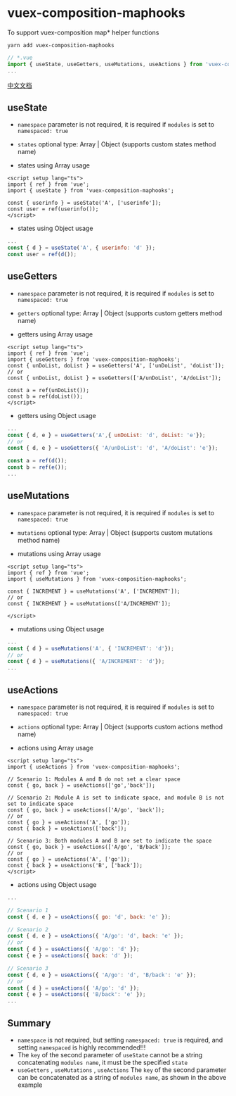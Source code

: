 # vuex-composition-maphooks
To support vuex-composition map* helper functions

```
yarn add vuex-composition-maphooks
```
```js
// *.vue
import { useState, useGetters, useMutations, useActions } from 'vuex-composition-maphooks';
...
```


[中文文档](https://github.com/asasugar/vuex-composition-maphooks/blob/master/README.zh-CN.md)
## useState
- `namespace` parameter is not required, it is required if `modules` is set to `namespaced: true`
- `states` optional type: Array | Object (supports custom states method name)


- states using Array usage

```vue
<script setup lang="ts">
import { ref } from 'vue';
import { useState } from 'vuex-composition-maphooks';

const { userinfo } = useState('A', ['userinfo']);
const user = ref(userinfo());
</script>

```

- states using Object usage

```js
...
const { d } = useState('A', { userinfo: 'd' });
const user = ref(d());
```

## useGetters

- `namespace` parameter is not required, it is required if `modules` is set to `namespaced: true`
- `getters` optional type: Array | Object (supports custom getters method name)

- getters using Array usage
```vue
<script setup lang="ts">
import { ref } from 'vue';
import { useGetters } from 'vuex-composition-maphooks';
const { unDoList, doList } = useGetters('A', ['unDoList', 'doList']);
// or
const { unDoList, doList } = useGetters(['A/unDoList', 'A/doList']);

const a = ref(unDoList());
const b = ref(doList());
</script>
```

- getters using Object usage
```js
...
const { d, e } = useGetters('A',{ unDoList: 'd', doList: 'e'});
// or 
const { d, e } = useGetters({ 'A/unDoList': 'd', 'A/doList': 'e'});

const a = ref(d());
const b = ref(e());
...

```


## useMutations

- `namespace` parameter is not required, it is required if `modules` is set to `namespaced: true`
- `mutations` optional type: Array | Object (supports custom mutations method name)

- mutations using Array usage

```vue
<script setup lang="ts">
import { ref } from 'vue';
import { useMutations } from 'vuex-composition-maphooks';

const { INCREMENT } = useMutations('A', ['INCREMENT']);
// or
const { INCREMENT } = useMutations(['A/INCREMENT']);

</script>

```
- mutations using Object usage

```js
...
const { d } = useMutations('A', { 'INCREMENT': 'd'});
// or
const { d } = useMutations({ 'A/INCREMENT': 'd'});
...
```

## useActions
- `namespace` parameter is not required, it is required if `modules` is set to `namespaced: true`
- `actions` optional type: Array | Object (supports custom actions method name)


- actions using Array usage

```vue
<script setup lang="ts">
import { useActions } from 'vuex-composition-maphooks';

// Scenario 1: Modules A and B do not set a clear space
const { go, back } = useActions(['go','back']);

// Scenario 2: Module A is set to indicate space, and module B is not set to indicate space
const { go, back } = useActions(['A/go', 'back']);
// or
const { go } = useActions('A', ['go']);
const { back } = useActions(['back']);

// Scenario 3: Both modules A and B are set to indicate the space
const { go, back } = useActions(['A/go', 'B/back']);
// or
const { go } = useActions('A', ['go']);
const { back } = useActions('B', ['back']);
</script>
```

- actions using Object usage

```js
...

// Scenario 1
const { d, e } = useActions({ go: 'd', back: 'e' });

// Scenario 2
const { d, e } = useActions({ 'A/go': 'd', back: 'e' });
// or
const { d } = useActions({ 'A/go': 'd' }); 
const { e } = useActions({ back: 'd' });

// Scenario 3
const { d, e } = useActions({ 'A/go': 'd', 'B/back': 'e' });
// or
const { d } = useActions({ 'A/go': 'd' }); 
const { e } = useActions({ 'B/back': 'e' });
...

```

## Summary
- `namespace` is not required, but setting `namespaced: true` is required, and setting `namespaced` is highly recommended!!!
- The `key` of the second parameter of `useState` cannot be a string concatenating `modules name`, it must be the specified `state`
- `useGetters` , `useMutations` , `useActions` The `key` of the second parameter can be concatenated as a string of `modules name`, as shown in the above example
